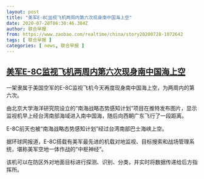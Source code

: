 ```yaml
---
layout: post
title: "美军E-8C监视飞机两周内第六次现身南中国海上空"
date: 2020-07-28T06:30:46.304Z
author: 联合早报
from: https://www.zaobao.com/realtime/china/story20200728-1072642
tags: [ 联合早报 ]
categories: [ news, 联合早报 ]
---
```

<!--1595945520000-->
[美军E-8C监视飞机两周内第六次现身南中国海上空](https://www.zaobao.com/realtime/china/story20200728-1072642)
------

<div>
<p>一架隶属于美国空军的E-8C监视飞机今天再度现身南中国海上空，为两周内的第六次。</p><p>由北京大学海洋研究院设立的“南海战略态势感知计划”项目在推特发布图片，显示监视机早上经台湾南部海域进入南中国海，随后向西朝广东飞行了一段距离。</p><p>E-8C前天也被“南海战略态势感知计划”经过台湾南部巴士海峡上空。</p><section id="imu"><div id="dfp-ad-imu1-wrapper" class="dfp-tag-wrapper"><div id="dfp-ad-imu1" class="dfp-tag-wrapper"></div></div></section><p>据环球网报道，E-8C搭载有美军最先进的机载对地监视、目标搜索和战场管理系统，堪称美军空地一体作战的“中枢神经”。</p><p>该机可以在防区外对地面目标进行探测、识别、分类，并实时将数据传递给后方指挥所。</p><div id="innity-in-post"></div><div id="dfp-ad-midarticlespecial-wrapper" class="dfp-tag-wrapper"><div id="dfp-ad-midarticlespecial" class="dfp-tag-wrapper"></div></div>
</div>
